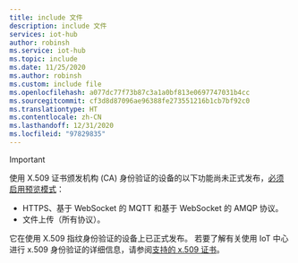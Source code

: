 ```yaml
---
title: include 文件
description: include 文件
services: iot-hub
author: robinsh
ms.service: iot-hub
ms.topic: include
ms.date: 11/25/2020
ms.author: robinsh
ms.custom: include file
ms.openlocfilehash: a077dc77f73b87c3a1a0bf813e0697747031b4cc
ms.sourcegitcommit: cf3d8d87096ae96388fe273551216b1cb7bf92c0
ms.translationtype: HT
ms.contentlocale: zh-CN
ms.lasthandoff: 12/31/2020
ms.locfileid: "97829835"
---
```

> [!IMPORTANT]
> 使用 X.509 证书颁发机构 (CA) 身份验证的设备的以下功能尚未正式发布，[必须启用预览模式](../articles/iot-hub/iot-hub-preview-mode.md)：
>
> - HTTPS、基于 WebSocket 的 MQTT 和基于 WebSocket 的 AMQP 协议。
> - 文件上传（所有协议）。
>
> 它在使用 X.509 指纹身份验证的设备上已正式发布。 若要了解有关使用 IoT 中心进行 x.509 身份验证的详细信息，请参阅[支持的 x.509 证书](../articles/iot-hub/iot-hub-devguide-security.md#supported-x509-certificates)。  
>
